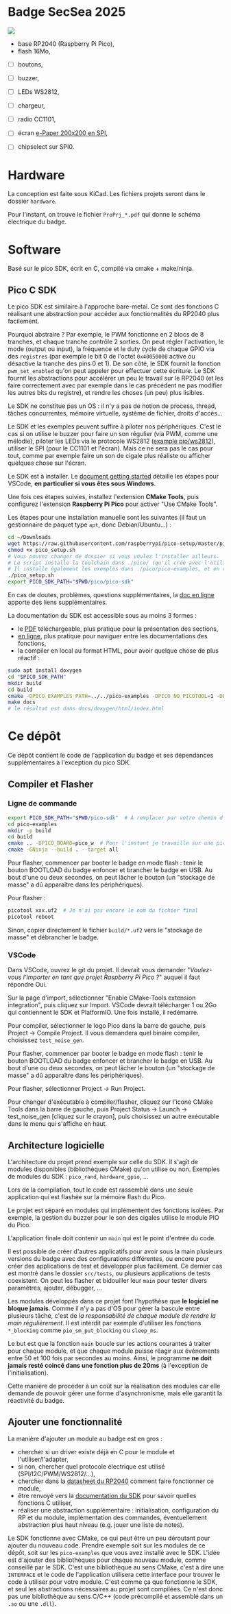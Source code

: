 # Badge SecSea 2025

![](imgs/badge_front.webp)

- base RP2040 (Raspberry Pi Pico),
- flash 16Mo,
- [ ] boutons,
- [ ] buzzer,
- [ ] LEDs WS2812,
- [ ] chargeur,
- [ ] radio CC1101,
- [ ] écran [e-Paper 200x200 en SPI](https://www.waveshare.com/wiki/1.54inch_e-Paper_Module_Manual),
- [ ] chipselect sur SPI0.


# Hardware

La conception est faite sous KiCad.
Les fichiers projets seront dans le dossier `hardware`.

Pour l'instant, on trouve le fichier `ProPrj_*.pdf` qui donne le schéma électrique du badge.


# Software

Basé sur le pico SDK, écrit en C, compilé via cmake + make/ninja.


## Pico C SDK

Le pico SDK est similaire à l'approche bare-metal.
Ce sont des fonctions C réalisant une abstraction pour accéder aux fonctionnalités du RP2040 plus facilement.

Pourquoi abstraire ?
Par exemple, le PWM fonctionne en 2 blocs de 8 tranches, et chaque tranche contrôle 2 sorties.
On peut régler l'activation, le mode (output ou input), la fréquence et le duty cycle de chaque GPIO via des `registres`
(par exemple le bit 0 de l'octet `0x40050000` active ou désactive la tranche des pins 0 et 1).
De son côté, le SDK fournit la fonction `pwm_set_enabled` qu'on peut appeler pour effectuer cette écriture.
Le SDK fournit les abstractions pour accélérer un peu le travail sur le RP2040
(et les faire correctement avec par exemple dans le cas précédent ne pas modifier les autres bits du registre),
et rendre les choses (un peu) plus lisibles.

Le SDK ne constitue pas un OS : il n'y a pas de notion de process, thread, tâches concurrentes, mémoire virtuelle, système de fichier, droits d'accès...

Le SDK et les exemples peuvent suffire à piloter nos périphériques.
C'est le cas si on utilise le buzzer pour faire un son régulier (via PWM, comme une mélodie),
piloter les LEDs via le protocole WS2812 ([example pio/ws2812](https://github.com/raspberrypi/pico-examples/tree/master/pio/ws2812)),
utiliser le SPI (pour le CC1101 et l'écran).
Mais ce ne sera pas le cas pour tout, comme par exemple faire un son de cigale plus réaliste ou afficher quelques chose sur l'écran.

Le SDK est à installer.
Le [document getting started](https://datasheets.raspberrypi.com/pico/getting-started-with-pico.pdf) détaille les étapes pour VSCode,
**en particulier si vous êtes sous Windows**.

Une fois ces étapes suivies, installez l'extension **CMake Tools**, puis configurez l'extension **Raspberry Pi Pico** pour activer "Use CMake Tools".

Les étapes pour une installation manuelle sont les suivantes (il faut un gestionnaire de paquet type `apt`, donc Debian/Ubuntu...) :

```bash
cd ~/Downloads
wget https://raw.githubusercontent.com/raspberrypi/pico-setup/master/pico_setup.sh
chmod +x pico_setup.sh
# Vous pouvez changer de dossier si vous voulez l'installer ailleurs.
# Le script installe la toolchain dans ./pico/ (qu'il crée avec l'utilisateur courant, pas besoin de sudo).
# Il installe également les exemples dans ./pico/pico-examples, et en compile certains.
./pico_setup.sh
export PICO_SDK_PATH="$PWD/pico/pico-sdk"
```

En cas de doutes, problèmes, questions supplémentaires, la [doc en ligne](https://www.raspberrypi.com/documentation/microcontrollers/pico-series.html) apporte des liens supplémentaires.

La documentation du SDK est accessible sous au moins 3 formes :

- le [PDF](https://datasheets.raspberrypi.com/pico/raspberry-pi-pico-c-sdk.pdf) téléchargeable,
  plus pratique pour la présentation des sections,
- [en ligne](https://www.raspberrypi.com/documentation/pico-sdk/),
  plus pratique pour naviguer entre les documentations des fonctions,
- la compiler en local au format HTML, pour avoir quelque chose de plus réactif :

```bash
sudo apt install doxygen
cd "$PICO_SDK_PATH"
mkdir build
cd build
cmake -DPICO_EXAMPLES_PATH=../../pico-examples -DPICO_NO_PICOTOOL=1 -DPICO_PLATFORM=combined-docs ..
make docs
# le résultat est dans docs/doxygen/html/index.html
```


# Ce dépôt

Ce dépôt contient le code de l'application du badge et ses dépendances supplémentaires à l'exception du pico SDK.


## Compiler et Flasher

### Ligne de commande

```bash
export PICO_SDK_PATH="$PWD/pico-sdk"  # A remplacer par votre chemin d'installation
cd pico-examples
mkdir -p build
cd build
cmake .. -DPICO_BOARD=pico_w  # Pour l'instant je travaille sur une pico_w
cmake -GNinja --build . --target all
```

Pour flasher, commencer par booter le badge en mode flash :
tenir le bouton BOOTLOAD du badge enfoncer et brancher le badge en USB.
Au bout d'une ou deux secondes, on peut lâcher le bouton (un "stockage de masse" a dû apparaître dans les périphériques).

Pour flasher :

```bash
picotool xxx.uf2  # Je n'ai pas encore le nom du fichier final
picotool reboot
```

Sinon, copier directement le fichier `build/*.uf2` vers le "stockage de masse" et débrancher le badge.


### VSCode

Dans VSCode, ouvrez le git du projet.
Il devrait vous demander "*Voulez-vous l'importer en tant que projet Raspberry Pi Pico ?*" auquel il faut répondre Oui.

Sur la page d'import, sélectionner "Enable CMake-Tools extension integration",
puis cliquez sur Import.
VSCode devrait télécharger 1 ou 2Go qui contiennent le SDK et PlatformIO.
Une fois installé, il redémarre.

Pour compiler, sélectionner le logo Pico dans la barre de gauche, puis Project -> Compile Project.
Il vous demandera quel binaire compiler, choisissez `test_noise_gen`.

Pour flasher, commencer par booter le badge en mode flash :
tenir le bouton BOOTLOAD du badge enfoncer et brancher le badge en USB.
Au bout d'une ou deux secondes, on peut lâcher le bouton (un "stockage de masse" a dû apparaître dans les périphériques).

Pour flasher, sélectionner Project -> Run Project.

Pour changer d'exécutable à compiler/flasher, cliquez sur l'icone CMake Tools dans la barre de gauche,
puis Project Status -> Launch -> test_noise_gen [cliquez sur le crayon], puis choisissez un autre exécutable dans le menu qui s'affiche en haut.


## Architecture logicielle

L'architecture du projet prend exemple sur celle du SDK.
Il s'agît de modules disponibles (bibliothèques CMake) qu'on utilise ou non.
Exemples de modules du SDK : `pico_rand`, `hardware_gpio`, ...

Lors de la compilation, tout le code est rassemblé dans une seule application qui est flashée sur la mémoire flash du Pico.

Le projet est séparé en modules qui implémentent des fonctions isolées.
Par exemple, la gestion du buzzer pour le son des cigales utilise le module PIO du Pico.

L'application finale doit contenir un `main` qui est le point d'entrée du code.

Il est possible de créer d'autres applicatifs pour avoir sous la main plusieurs versions du badge avec des configurations différentes,
ou encore pour créer des applications de test et développer plus facilement.
Ce dernier cas est montré dans le dossier `src/tests`, ou plusieurs applications de tests coexistent.
On peut les flasher et bidouiller leur `main` pour tester divers paramètres, ajouter, débugger, ...

Les modules développés dans ce projet font l'hypothèse que **le logiciel ne bloque jamais**.
Comme il n'y a pas d'OS pour gérer la bascule entre plusieurs tâche,
c'est de *la responsabilité de chaque module de rendre la main régulièrement*.
Il est interdit par exemple d'utiliser les fonctions `*_blocking` comme `pio_sm_put_blocking` ou `sleep_ms`.

Le but est que la fonction `main` boucle sur les actions courantes à traiter pour chaque module,
et que chaque module puisse réagir aux événements entre 50 et 100 fois par secondes au moins.
Ainsi, le programme **ne doit jamais resté coincé dans une fonction plus de 20ms** (à l'exception de l'initialisation).

Cette manière de procéder à un coût sur la réalisation des modules car elle demande de pouvoir gérer une forme d'asynchronisme,
mais elle garantit la réactivité du badge.


## Ajouter une fonctionnalité

La manière d'ajouter un module au badge est en gros :

- chercher si un driver existe déjà en C pour le module et l'utiliser/l'adapter,
- si non, chercher quel protocole électrique est utilisé (SPI/I2C/PWM/WS2812/...),
- chercher dans la [datasheet du RP2040](https://datasheets.raspberrypi.com/rp2040/rp2040-datasheet.pdf) comment faire fonctionner ce module,
- être renvoyé vers la [documentation du SDK](https://datasheets.raspberrypi.com/pico/raspberry-pi-pico-c-sdk.pdf) pour savoir quelles fonctions C utiliser,
- réaliser une abstraction supplémentaire : initialisation, configuration du RP et du module,
  implémentation des commandes, éventuellement abstraction plus haut niveau (e.g. jouer une liste de notes).

Le SDK fonctionne avec CMake, ce qui peut être un peu déroutant pour ajouter du nouveau code.
Prendre exemple soit sur les modules de ce dépôt, soit sur les `pico-examples` que vous avez installé avec le SDK.
L'idée est d'ajouter des bibliothèques pour chaque nouveau module, comme conseillé par le SDK.
C'est une bibliothèque au sens CMake, c'est à dire une `INTERFACE` et le code de l'application utilisera cette interface pour trouver le code à utiliser pour votre module.
C'est comme ça que fonctionne le SDK, et seul les abstractions nécessaires au projet sont compilées.
Ce n'est donc pas une bibliothèque au sens C/C++ (code précompilé et assemblé dans un `.so` ou une `.dll`).
